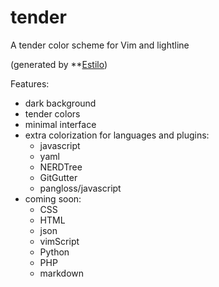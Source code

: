 tender
======

A tender color scheme for Vim and lightline

(generated by **[Estilo](https://github.com/jacoborus/estilo))

Features:

- dark background
- tender colors
- minimal interface
- extra colorization for languages and plugins:
  - javascript
  - yaml
  - NERDTree
  - GitGutter
  - pangloss/javascript
- coming soon:
  - CSS
  - HTML
  - json
  - vimScript
  - Python
  - PHP
  - markdown
